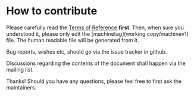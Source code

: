 # How to contribute

Please carefully read the [Terms of Reference](Documentation/ToR.md) **first**. 
Then, when sure you understood it, please only edit the [machinetag](working copy/machinev1) file. The human readable file will be generated from it.

Bug reports, wishes etc, should go via the issue tracker in github.

Discussions regarding the contents of the document shall happen via the mailing list.

Thanks! Should you have any questions, please feel free to first ask the maintainers.


